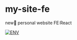 # my-site-fe
new💊 personal website FE:React

[![ENV](https://img.shields.io/badge/react-^16.7.0-alpha.2-blue.svg)](https://github.com/Yangzhedi/myBlog)
